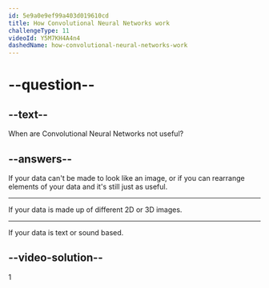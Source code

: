 ```yaml
---
id: 5e9a0e9ef99a403d019610cd
title: How Convolutional Neural Networks work
challengeType: 11
videoId: Y5M7KH4A4n4
dashedName: how-convolutional-neural-networks-work
---
```


# --question--

## --text--

When are Convolutional Neural Networks not useful?

## --answers--

If your data can't be made to look like an image, or if you can rearrange elements of your data and it's still just as useful.

---

If your data is made up of different 2D or 3D images.

---

If your data is text or sound based.

## --video-solution--

1
